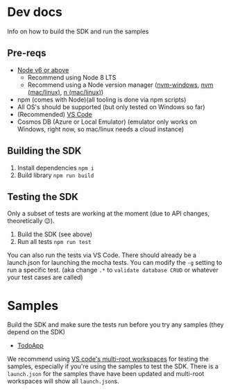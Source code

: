 # Dev docs

Info on how to build the SDK and run the samples

## Pre-reqs

- [Node v6 or above](https://nodejs.org/en/)
    - Recommend using Node 8 LTS
    - Recommend using a Node version manager ([nvm-windows](https://github.com/coreybutler/nvm-windows/releases), [nvm (mac/linux)](https://github.com/creationix/nvm/), [n (mac/linux)](https://github.com/tj/n)) 
- npm (comes with Node)(all tooling is done via npm scripts)
- All OS's should be supported (but only tested on Windows so far)
- (Recommended) [VS Code](https://code.visualstudio.com/)
- Cosmos DB (Azure or Local Emulator) (emulator only works on Windows, right now, so mac/linux needs a cloud instance)

## Building the SDK

1. Install dependencies `npm i`
2. Build library `npm run build`

## Testing the SDK

Only a subset of tests are working at the moment (due to API changes, theoretically 😉).

1. Build the SDK (see above)
2. Run all tests `npm run test`

You can also run the tests via VS Code. There should already be a launch.json for launching the mocha tests. You can modify the `-g` setting to run a specific test. (aka change `.*` to `validate database CRUD` or whatever your test cases are called)

# Samples

Build the SDK and make sure the tests run before you try any samples (they depend on the SDK)

- [TodoApp](./samples/TodoApp)

We recommend using [VS code's multi-root workspaces](https://code.visualstudio.com/docs/editor/multi-root-workspaces) for testing the samples, especially if you're using the samples to test the SDK. There is a `launch.json` for the samples thave have been updated and multi-root workspaces will show all `launch.json`s.
